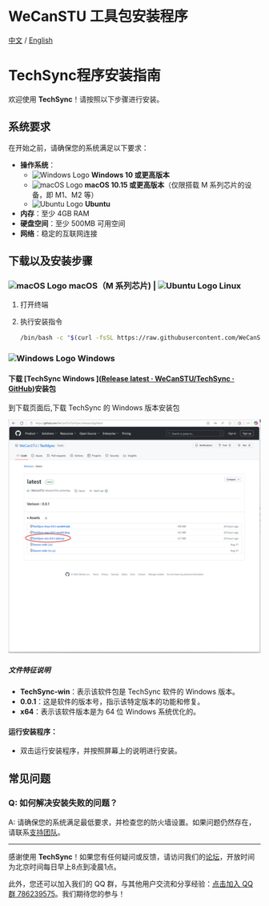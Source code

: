 # WeCanSTU 工具包安装程序

[中文](https://github.com/WeCanSTU/install/blob/main/README_CN.md) / [English](https://github.com/WeCanSTU/install/blob/main/README.md)

# TechSync程序安装指南

欢迎使用 **TechSync**！请按照以下步骤进行安装。

## 系统要求

在开始之前，请确保您的系统满足以下要求：

- **操作系统**：
  - ![Windows Logo](https://img.icons8.com/color/48/000000/windows-10.png) **Windows 10 或更高版本**
  - ![macOS Logo](https://img.icons8.com/ios-filled/50/000000/mac-logo.png) **macOS 10.15 或更高版本**（仅限搭载 M 系列芯片的设备，即 M1、M2 等）
  - ![Ubuntu Logo](https://img.icons8.com/color/48/000000/ubuntu--v1.png) **Ubuntu**
- **内存**：至少 4GB RAM
- **硬盘空间**：至少 500MB 可用空间
- **网络**：稳定的互联网连接

## 下载以及安装步骤

### ![macOS Logo](https://img.icons8.com/ios-filled/50/000000/mac-logo.png) macOS（M 系列芯片) | ![Ubuntu Logo](https://img.icons8.com/color/48/000000/ubuntu--v1.png) Linux

1. 打开终端

2. 执行安装指令

   ```bash
   /bin/bash -c "$(curl -fsSL https://raw.githubusercontent.com/WeCanSTU/install/main/install.sh)"
   ```

### ![Windows Logo](https://img.icons8.com/color/48/000000/windows-10.png) Windows

#### 下载 [TechSync Windows ]([Release latest · WeCanSTU/TechSync · GitHub](https://github.com/WeCanSTU/TechSync/releases/tag/latest))安装包

  到下载页面后,下载 TechSync 的 Windows 版本安装包

![	](https://github.com/WeCanSTU/install/blob/main/resource/win/0.png)

#####  文件特征说明

- **TechSync-win**：表示该软件包是 TechSync 软件的 Windows 版本。
- **0.0.1**：这是软件的版本号，指示该特定版本的功能和修复。
- **x64**：表示该软件版本是为 64 位 Windows 系统优化的。

#### **运行安装程序**：

- 双击运行安装程序，并按照屏幕上的说明进行安装。


## 常见问题

### Q: 如何解决安装失败的问题？

A: 请确保您的系统满足最低要求，并检查您的防火墙设置。如果问题仍然存在，请联系[支持团队](mailto:tech@umetav.cn)。

---

感谢使用 **TechSync**！如果您有任何疑问或反馈，请访问我们的[论坛](https://forum.umetav.cn/)，开放时间为北京时间每日早上8点到凌晨1点。

此外，您还可以加入我们的 QQ 群，与其他用户交流和分享经验：[点击加入 QQ 群 786239575](tencent://groupwpa/?subcmd=join&param=786239575)。我们期待您的参与！